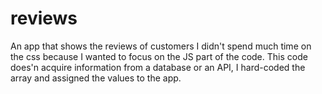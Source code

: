 # reviews
An app that shows the reviews of customers 
I didn't spend much time on the css because I wanted to focus on the JS part of the code.
This code does'n acquire information from a database or an API, I hard-coded the array and assigned the values to the app.
